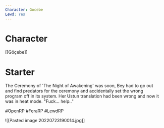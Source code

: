```yaml
---
Character: Gocebe
Lewd: Yes
---
```

# Character
[[Göçebe]]

# Starter
The Ceremony of 'The Night of Awakening' was soon, Bey had to go out and find predators for the ceremony and accidentally set the wrong program off in its system. Her Ustun translation had been wrong and now it was in heat mode. "Fuck... help.."

#OpenRP #FeraRP #LewdRP 

![[Pasted image 20220723190014.jpg]]